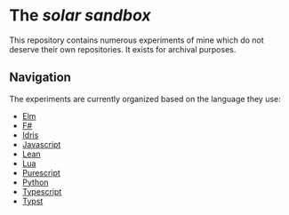 # The _solar sandbox_

This repository contains numerous experiments of mine which do not deserve their own repositories. It exists for archival purposes.

## Navigation

The experiments are currently organized based on the language they use:

- [Elm](./elm/)
- [F#](./fsharp/)
- [Idris](./idris/)
- [Javascript](./javascript/)
- [Lean](./lean/)
- [Lua](./lua/)
- [Purescript](./purescript/)
- [Python](./python/)
- [Typescript](./typescript/)
- [Typst](./typst/)
